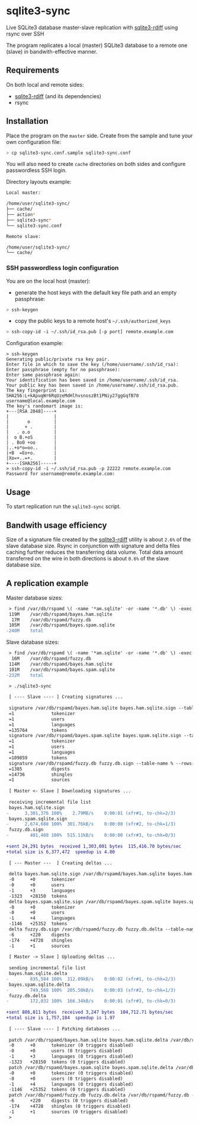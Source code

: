 # sqlite3-sync
Live SQLite3 database master-slave replication with [sqlite3-rdiff](https://github.com/moisseev/sqlite3-rdiff) using rsync over SSH

The program replicates a local (master) SQLite3 database to a remote one (slave) in bandwith-effective manner.

## Requirements

On both local and remote sides:
- [sqlite3-rdiff](https://github.com/moisseev/sqlite3-rdiff) (and its dependencies)
- rsync

## Installation

Place the program on the `master` side. Create from the sample and tune your own configuration file:
```sh
> cp sqlite3-sync.conf.sample sqlite3-sync.conf
```
You will also need to create `cache` directories on both sides and configure passwordless SSH login.

Directory layouts example:

```sh
Local master:

/home/user/sqlite3-sync/
├── cache/
├── action*
├── sqlite3-sync*
└── sqlite3-sync.conf

Remote slave:

/home/user/sqlite3-sync/
└── cache/
```

### SSH passwordless login configuration

You are on the local host (master):

* generate the host keys with the default key file path and an empty passphrase:
 ```sh
 > ssh-keygen
 ```

* copy the public keys to a remote host's `~/.ssh/authorized_keys`
 ```sh
 > ssh-copy-id -i ~/.ssh/id_rsa.pub [-p port] remote.example.com
 ```

Configuration example:

```
> ssh-keygen
Generating public/private rsa key pair.
Enter file in which to save the key (/home/username/.ssh/id_rsa):
Enter passphrase (empty for no passphrase):
Enter same passphrase again:
Your identification has been saved in /home/username/.ssh/id_rsa.
Your public key has been saved in /home/username/.ssh/id_rsa.pub.
The key fingerprint is:
SHA256:L+kApuqWr6RqUzeMdHlhvsnoszBt1PNiy27ggGqfB70 username@local.example.com
The key's randomart image is:
+---[RSA 2048]----+
|                 |
|       o         |
|      + .        |
|   . o.o         |
|  o B.+oS        |
| . BoO +oo       |
|..+o*o=oo..      |
|+B  =Eo+o.       |
|Xo=+..=+.        |
+----[SHA256]-----+
> ssh-copy-id -i ~/.ssh/id_rsa.pub -p 22222 remote.example.com
Password for username@remote.example.com:
```

## Usage

To start replication run the `sqlite3-sync` script.

## Bandwith usage efficiency

Size of a signature file created by the [sqlite3-rdiff](https://github.com/moisseev/sqlite3-rdiff) utility is about `2.6%` of the slave database size. Rsync in conjunction with signature and delta files caching further reduces the transferring data volume. Total data amount transferred on the wire in both directions is about `0.6%` of the slave database size.

## A replication example

Master database sizes:
```diff
 > find /var/db/rspamd \( -name '*am.sqlite' -or -name '*.db' \) -exec du -shc {} +
 119M    /var/db/rspamd/bayes.ham.sqlite
  17M    /var/db/rspamd/fuzzy.db
 105M    /var/db/rspamd/bayes.spam.sqlite
-240M    total
```
Slave database sizes:
```diff
 > find /var/db/rspamd \( -name '*am.sqlite' -or -name '*.db' \) -exec du -shc {} +
  16M    /var/db/rspamd/fuzzy.db
 114M    /var/db/rspamd/bayes.ham.sqlite
 101M    /var/db/rspamd/bayes.spam.sqlite
-232M    total
```
```diff
 > ./sqlite3-sync
 
 [ ---- Slave ---- ] Creating signatures ...
 
 signature /var/db/rspamd/bayes.ham.sqlite bayes.ham.sqlite.sign --table-name % --rows-per-hash 18
 =1              tokenizer
 =1              users
 =1              languages
 =135764         tokens
 signature /var/db/rspamd/bayes.spam.sqlite bayes.spam.sqlite.sign --table-name % --rows-per-hash 18
 =1              tokenizer
 =1              users
 =1              languages
 =109859         tokens
 signature /var/db/rspamd/fuzzy.db fuzzy.db.sign --table-name % --rows-per-hash 18
 =1385           digests
 =14736          shingles
 =1              sources
 
 [ Master <- Slave ] Downloading signatures ...
 
 receiving incremental file list
 bayes.ham.sqlite.sign
-      3,301,376 100%    2.79MB/s    0:00:01 (xfr#1, to-chk=2/3)
 bayes.spam.sqlite.sign
-      2,674,688 100%  301.76kB/s    0:00:08 (xfr#2, to-chk=1/3)
 fuzzy.db.sign
-        401,408 100%  515.11kB/s    0:00:00 (xfr#3, to-chk=0/3)
 
+sent 24,291 bytes  received 1,303,001 bytes  115,416.70 bytes/sec
+total size is 6,377,472  speedup is 4.80
 
 [ --- Master ---  ] Creating deltas ...
 
 delta bayes.ham.sqlite.sign /var/db/rspamd/bayes.ham.sqlite bayes.ham.sqlite.delta --table-name %
 -0      +0      tokenizer
 -0      +0      users
 -1      +3      languages
 -1323   +28150  tokens
 delta bayes.spam.sqlite.sign /var/db/rspamd/bayes.spam.sqlite bayes.spam.sqlite.delta --table-name %
 -0      +0      tokenizer
 -0      +0      users
 -1      +4      languages
 -1146   +25352  tokens
 delta fuzzy.db.sign /var/db/rspamd/fuzzy.db fuzzy.db.delta --table-name %
 -6      +220    digests
 -174    +4728   shingles
 -1      +1      sources
 
 [ Master -> Slave ] Uploading deltas ...
 
 sending incremental file list
 bayes.ham.sqlite.delta
-        835,584 100%  312.09kB/s    0:00:02 (xfr#1, to-chk=2/3)
 bayes.spam.sqlite.delta
-        749,568 100%  205.50kB/s    0:00:03 (xfr#2, to-chk=1/3)
 fuzzy.db.delta
-        172,032 100%  166.34kB/s    0:00:01 (xfr#3, to-chk=0/3)
 
+sent 886,811 bytes  received 3,247 bytes  104,712.71 bytes/sec
+total size is 1,757,184  speedup is 1.97
 
 [ ---- Slave ---- ] Patching databases ...
 
 patch /var/db/rspamd/bayes.ham.sqlite bayes.ham.sqlite.delta /var/db/rspamd/bayes.ham.sqlite --table-name % --multimaster 0
 -0      +0      tokenizer (0 triggers disabled)
 -0      +0      users (0 triggers disabled)
 -1      +3      languages (0 triggers disabled)
 -1323   +28150  tokens (0 triggers disabled)
 patch /var/db/rspamd/bayes.spam.sqlite bayes.spam.sqlite.delta /var/db/rspamd/bayes.spam.sqlite --table-name % --multimaster 0
 -0      +0      tokenizer (0 triggers disabled)
 -0      +0      users (0 triggers disabled)
 -1      +4      languages (0 triggers disabled)
 -1146   +25352  tokens (0 triggers disabled)
 patch /var/db/rspamd/fuzzy.db fuzzy.db.delta /var/db/rspamd/fuzzy.db --table-name % --multimaster 0
 -6      +220    digests (0 triggers disabled)
 -174    +4728   shingles (0 triggers disabled)
 -1      +1      sources (0 triggers disabled)
 >
```
